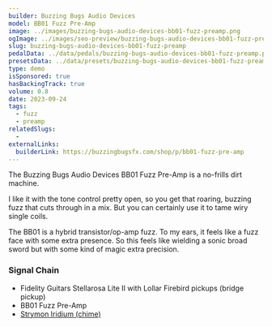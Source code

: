 ```yaml
---
builder: Buzzing Bugs Audio Devices
model: BB01 Fuzz Pre-Amp
image: ../images/buzzing-bugs-audio-devices-bb01-fuzz-preamp.png
ogImage: ../images/seo-preview/buzzing-bugs-audio-devices-bb01-fuzz-preamp.jpeg
slug: buzzing-bugs-audio-devices-bb01-fuzz-preamp
pedalData: ../data/pedals/buzzing-bugs-audio-devices-bb01-fuzz-preamp.pedal.json
presetsData: ../data/presets/buzzing-bugs-audio-devices-bb01-fuzz-preamp.presets.json
type: demo
isSponsored: true
hasBackingTrack: true
volume: 0.8
date: 2023-09-24
tags:
  - fuzz
  - preamp
relatedSlugs:
  -
externalLinks:
  builderLink: https://buzzingbugsfx.com/shop/p/bb01-fuzz-pre-amp
---
```


The Buzzing Bugs Audio Devices BB01 Fuzz Pre-Amp is a no-frills dirt machine.

I like it with the tone control pretty open, so you get that roaring, buzzing fuzz that cuts through in a mix. But you can certainly use it to tame wiry single coils.

The BB01 is a hybrid transistor/op-amp fuzz. To my ears, it feels like a fuzz face with some extra presence. So this feels like wielding a sonic broad sword but with some kind of magic extra precision.

### Signal Chain

- Fidelity Guitars Stellarosa Lite II with Lollar Firebird pickups (bridge pickup)
- BB01 Fuzz Pre-Amp
- [Strymon Iridium (chime)](/demos/strymon-iridium)
